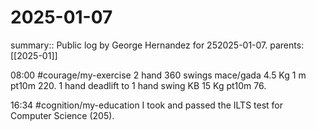 #  2025-01-07

summary:: Public log by George Hernandez for  252025-01-07.
parents:  [[2025-01]]

08:00 #courage/my-exercise 2 hand 360 swings mace/gada 4.5 Kg 1 m pt10m 220. 1 hand deadlift to 1 hand swing KB 15 Kg pt10m 76.

16:34 #cognition/my-education I took and passed the ILTS test for Computer Science (205).
